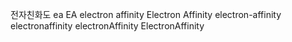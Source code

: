 전자친화도
ea
EA
electron affinity
Electron Affinity
electron-affinity
electronaffinity
electronAffinity
ElectronAffinity
